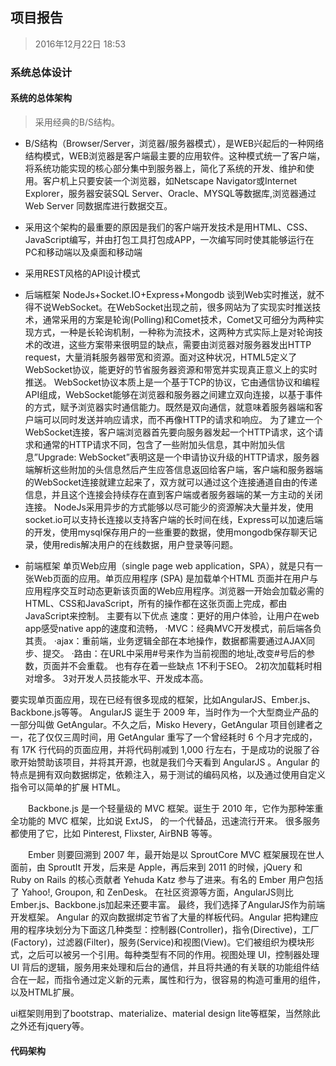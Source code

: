 ## 项目报告
> 2016年12月22日 18:53

### 系统总体设计

#### 系统的总体架构
> 采用经典的B/S结构。

*  B/S结构（Browser/Server，浏览器/服务器模式），是WEB兴起后的一种网络结构模式，WEB浏览器是客户端最主要的应用软件。这种模式统一了客户端，将系统功能实现的核心部分集中到服务器上，简化了系统的开发、维护和使用。客户机上只要安装一个浏览器，如Netscape Navigator或Internet Explorer，服务器安装SQL Server、Oracle、MYSQL等数据库,浏览器通过Web Server 同数据库进行数据交互。

* 采用这个架构的最重要的原因是我们的客户端开发技术是用HTML、CSS、JavaScript编写，并由打包工具打包成APP，一次编写同时使其能够运行在PC和移动端以及桌面和移动端

* 采用REST风格的API设计模式

* 后端框架
NodeJs+Socket.IO+Express+Mongodb
谈到Web实时推送，就不得不说WebSocket。在WebSocket出现之前，很多网站为了实现实时推送技术，通常采用的方案是轮询(Polling)和Comet技术，Comet又可细分为两种实现方式，一种是长轮询机制，一种称为流技术，这两种方式实际上是对轮询技术的改进，这些方案带来很明显的缺点，需要由浏览器对服务器发出HTTP request，大量消耗服务器带宽和资源。面对这种状况，HTML5定义了WebSocket协议，能更好的节省服务器资源和带宽并实现真正意义上的实时推送。
WebSocket协议本质上是一个基于TCP的协议，它由通信协议和编程API组成，WebSocket能够在浏览器和服务器之间建立双向连接，以基于事件的方式，赋予浏览器实时通信能力。既然是双向通信，就意味着服务器端和客户端可以同时发送并响应请求，而不再像HTTP的请求和响应。
为了建立一个WebSocket连接，客户端浏览器首先要向服务器发起一个HTTP请求，这个请求和通常的HTTP请求不同，包含了一些附加头信息，其中附加头信息”Upgrade: WebSocket”表明这是一个申请协议升级的HTTP请求，服务器端解析这些附加的头信息然后产生应答信息返回给客户端，客户端和服务器端的WebSocket连接就建立起来了，双方就可以通过这个连接通道自由的传递信息，并且这个连接会持续存在直到客户端或者服务器端的某一方主动的关闭连接。
NodeJs采用异步的方式能够以尽可能少的资源解决大量并发，使用socket.io可以支持长连接以支持客户端的长时间在线，Express可以加速后端的开发，使用mysql保存用户的一些重要的数据，使用mongodb保存聊天记录，使用redis解决用户的在线数据，用户登录等问题。

* 前端框架
单页Web应用（single page web application，SPA），就是只有一张Web页面的应用。单页应用程序 (SPA) 是加载单个HTML 页面并在用户与应用程序交互时动态更新该页面的Web应用程序。浏览器一开始会加载必需的HTML、CSS和JavaScript，所有的操作都在这张页面上完成，都由JavaScript来控制。
主要有以下优点
速度：更好的用户体验，让用户在web app感受native app的速度和流畅，
·MVC：经典MVC开发模式，前后端各负其责。
·ajax：重前端，业务逻辑全部在本地操作，数据都需要通过AJAX同步、提交。
·路由：在URL中采用#号来作为当前视图的地址,改变#号后的参数，页面并不会重载。
也有存在着一些缺点
 1不利于SEO。
2初次加载耗时相对增多。
3对开发人员技能水平、开发成本高。

要实现单页面应用，现在已经有很多现成的框架，比如AngularJS、Ember.js、Backbone.js等等。
AngularJS 诞生于 2009 年，当时作为一个大型商业产品的一部分叫做 GetAngular。不久之后，Misko Hevery，GetAngular 项目创建者之一，花了仅仅三周时间，用 GetAngular 重写了一个曾经耗时 6 个月才完成的，有 17K 行代码的页面应用，并将代码削减到 1,000 行左右，于是成功的说服了谷歌开始赞助该项目，并将其开源，也就是我们今天看到 AngularJS 。Angular 的特点是拥有双向数据绑定，依赖注入，易于测试的编码风格，以及通过使用自定义指令可以简单的扩展 HTML。

　　Backbone.js 是一个轻量级的 MVC 框架。诞生于 2010 年，它作为那种笨重全功能的 MVC 框架，比如说 ExtJS， 的一个代替品，迅速流行开来。 很多服务都使用了它，比如 Pinterest, Flixster, AirBNB 等等。

　　Ember 则要回溯到 2007 年，最开始是以 SproutCore MVC 框架展现在世人面前，由 SproutIt 开发，后来是 Apple，再后来到 2011 的时候，jQuery 和 Ruby on Rails 的核心贡献者 Yehuda Katz 参与了进来。有名的 Ember 用户包括了 Yahoo!, Groupon, 和 ZenDesk。
在社区资源等方面，AngularJS则比Ember.js、Backbone.js加起来还要丰富。
最终，我们选择了AngularJS作为前端开发框架。
Angular 的双向数据绑定节省了大量的样板代码。Angular 把构建应用的程序块划分为下面这几种类型：控制器(Controller)，指令(Directive)，工厂(Factory)，过滤器(Filter)，服务(Service)和视图(View)。它们被组织为模块形式，之后可以被另一个引用。每种类型有不同的作用。视图处理 UI，控制器处理 UI 背后的逻辑，服务用来处理和后台的通信，并且将共通的有关联的功能组件结合在一起，而指令通过定义新的元素，属性和行为，很容易的构造可重用的组件，以及HTML扩展。

ui框架则用到了bootstrap、materialize、material design lite等框架，当然除此之外还有jquery等。



#### 代码架构